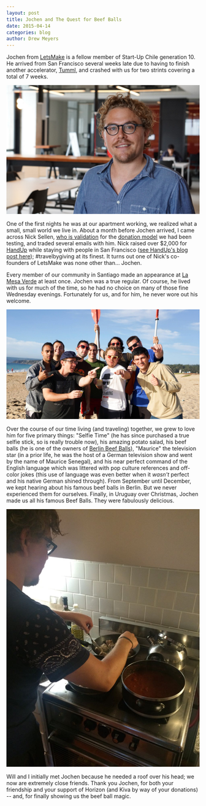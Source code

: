 ```yaml
---
layout: post
title: Jochen and The Quest for Beef Balls
date: 2015-04-14
categories: blog
author: Drew Meyers
---
```

Jochen from [LetsMake](http://letsmake.com) is a fellow member of Start-Up Chile generation 10. He arrived from San Francisco several weeks late due to having to finish another accelerator, [Tumml](https://angel.co/tumml), and crashed with us for two strints covering a total of 7 weeks.

<p align="center"><img src="/assets/blog-jochen-solopuc.jpg"></p>

One of the first nights he was at our apartment working, we realized what a small, small world we live in. About a month before Jochen arrived, I came across Nick Sellen, [who is validation](http://nicksellen.co.uk/host-me.html) for the [donation model](http://www.horizonapp.co/costs-fees) we had been testing, and traded several emails with him. Nick raised over $2,000 for [HandUp](https://handup.org/) while staying with people in San Francisco ([see HandUp's blog post here](https://handup.org/blog/couch-surfing-for-a-cause)); #travelbygiving at its finest. It turns out one of Nick's co-founders of LetsMake was none other than… Jochen.

Every member of our community in Santiago made an appearance at [La Mesa Verde](/blog/la-mesa-verde/) at least once. Jochen was a true regular. Of course, he lived with us for much of the time, so he had no choice on many of those fine Wednesday evenings. Fortunately for us, and for him, he never wore out his welcome.

<p align="center"><img src="/assets/blog-jochen-crewatbeach-chile.jpg"></p>

Over the course of our time living (and traveling) together, we grew to love him for five primary things: "Selfie Time" (he has since purchased a true selfie stick, so is really trouble now), his amazing potato salad, his beef balls (he is one of the owners of [Berlin Beef Balls](https://www.facebook.com/bouletten)), "Maurice" the television star (in a prior life, he was the host of a German television show and went by the name of Maurice Senegal), and his near perfect command of the English language which was littered with pop culture references and off-color jokes (this use of language was even better when it *wasn't* perfect and his native German shined through). From September until December, we kept hearing about his famous beef balls in Berlin. But we never experienced them for ourselves. Finally, in Uruguay over Christmas, Jochen made us all his famous Beef Balls. They were fabulously delicious.

<p align="center"><img src="/assets/blog-jochen-beefballs.jpg"></p>

Will and I initially met Jochen because he needed a roof over his head; we now are extremely close friends. Thank you Jochen, for both your friendship and your support of Horizon (and Kiva by way of your donations) -- and, for finally showing us the beef ball magic.
